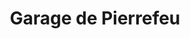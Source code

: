 ---
title: "Garage de Pierrefeu"
url: /pierrefeu/garage-de-pierrefeu/
shop: réparation de voitures
---